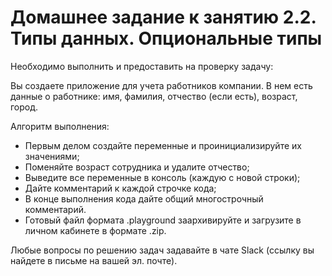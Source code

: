 # Домашнее задание к занятию 2.2. Типы данных. Опциональные типы

Необходимо выполнить и предоставить на проверку задачу:

Вы создаете приложение для учета работников компании. В нем есть данные о работнике: имя, фамилия, отчество (если есть), возраст, город. 

Алгоритм выполнения:
* Первым делом создайте переменные и проинициализируйте их значениями;
* Поменяйте возраст сотрудника и удалите отчество;
* Выведите все переменные в консоль (каждую с новой строки);
* Дайте комментарий к каждой строчке кода; 
* В конце выполнения кода дайте общий многострочный комментарий. 
* Готовый файл формата .playground заархивируйте и загрузите в личном кабинете в формате .zip.


Любые вопросы по решению задач задавайте в чате Slack (ссылку вы найдете в письме на вашей эл. почте).
